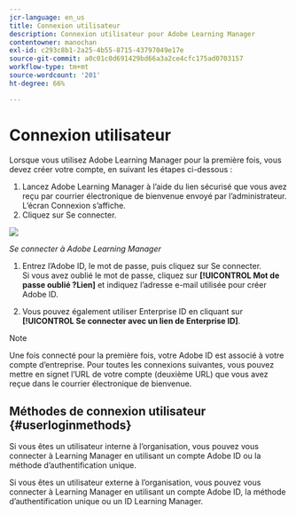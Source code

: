 ```yaml
---
jcr-language: en_us
title: Connexion utilisateur
description: Connexion utilisateur pour Adobe Learning Manager
contentowner: manochan
exl-id: c293c8b1-2a25-4b55-8715-43797049e17e
source-git-commit: a0c01c0d691429bd66a3a2ce4cfc175ad0703157
workflow-type: tm+mt
source-wordcount: '201'
ht-degree: 66%

---
```


# Connexion utilisateur

Lorsque vous utilisez Adobe Learning Manager pour la première fois, vous devez créer votre compte, en suivant les étapes ci-dessous :

1. Lancez Adobe Learning Manager à l’aide du lien sécurisé que vous avez reçu par courrier électronique de bienvenue envoyé par l’administrateur.\
   L’écran Connexion s’affiche.
1. Cliquez sur Se connecter.

![](assets/adobeid-signin.png)

*Se connecter à Adobe Learning Manager*

1. Entrez l’Adobe ID, le mot de passe, puis cliquez sur Se connecter.\
   Si vous avez oublié le mot de passe, cliquez sur **[!UICONTROL Mot de passe oublié ?Lien]** et indiquez l’adresse e-mail utilisée pour créer Adobe ID.

1. Vous pouvez également utiliser Enterprise ID en cliquant sur **[!UICONTROL Se connecter avec un lien de Enterprise ID]**.

>[!NOTE]
>
>Une fois connecté pour la première fois, votre Adobe ID est associé à votre compte d’entreprise. Pour toutes les connexions suivantes, vous pouvez mettre en signet l’URL de votre compte (deuxième URL) que vous avez reçue dans le courrier électronique de bienvenue.

## Méthodes de connexion utilisateur {#userloginmethods}

Si vous êtes un utilisateur interne à l’organisation, vous pouvez vous connecter à Learning Manager en utilisant un compte Adobe ID ou la méthode d’authentification unique.

Si vous êtes un utilisateur externe à l’organisation, vous pouvez vous connecter à Learning Manager en utilisant un compte Adobe ID, la méthode d’authentification unique ou un ID Learning Manager.
